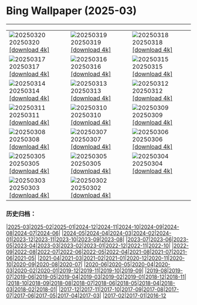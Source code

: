 # Bing Wallpaper (2025-03)
**************

<table><tr><td><img src="https://www.bing.com/th?id=OHR.SpringDaffodils_EN-US9726346116_1920x1080.jpg" alt="20250320"> 20250320 <a href="https://www.bing.com/th?id=OHR.SpringDaffodils_EN-US9726346116_UHD.jpg">[download 4k]</a></td><td><img src="https://www.bing.com/th?id=OHR.BlackHeron_EN-US9662351796_1920x1080.jpg" alt="20250319"> 20250319 <a href="https://www.bing.com/th?id=OHR.BlackHeron_EN-US9662351796_UHD.jpg">[download 4k]</a></td><td><img src="https://www.bing.com/th?id=OHR.SedonaSpring_EN-US9611080272_1920x1080.jpg" alt="20250318"> 20250318 <a href="https://www.bing.com/th?id=OHR.SedonaSpring_EN-US9611080272_UHD.jpg">[download 4k]</a></td></tr><tr><td><img src="https://www.bing.com/th?id=OHR.BeckettBridge_EN-US9511078525_1920x1080.jpg" alt="20250317"> 20250317 <a href="https://www.bing.com/th?id=OHR.BeckettBridge_EN-US9511078525_UHD.jpg">[download 4k]</a></td><td><img src="https://www.bing.com/th?id=OHR.PandaSnow_EN-US9432739016_1920x1080.jpg" alt="20250316"> 20250316 <a href="https://www.bing.com/th?id=OHR.PandaSnow_EN-US9432739016_UHD.jpg">[download 4k]</a></td><td><img src="https://www.bing.com/th?id=OHR.ForumRomanum_EN-US9379132630_1920x1080.jpg" alt="20250315"> 20250315 <a href="https://www.bing.com/th?id=OHR.ForumRomanum_EN-US9379132630_UHD.jpg">[download 4k]</a></td></tr><tr><td><img src="https://www.bing.com/th?id=OHR.BasqueDolmen_EN-US9089569057_1920x1080.jpg" alt="20250314"> 20250314 <a href="https://www.bing.com/th?id=OHR.BasqueDolmen_EN-US9089569057_UHD.jpg">[download 4k]</a></td><td><img src="https://www.bing.com/th?id=OHR.HoliColors_EN-US9033637774_1920x1080.jpg" alt="20250313"> 20250313 <a href="https://www.bing.com/th?id=OHR.HoliColors_EN-US9033637774_UHD.jpg">[download 4k]</a></td><td><img src="https://www.bing.com/th?id=OHR.ChateauLoire_EN-US8827570825_1920x1080.jpg" alt="20250312"> 20250312 <a href="https://www.bing.com/th?id=OHR.ChateauLoire_EN-US8827570825_UHD.jpg">[download 4k]</a></td></tr><tr><td><img src="https://www.bing.com/th?id=OHR.NusaPenida_EN-US8722184767_1920x1080.jpg" alt="20250311"> 20250311 <a href="https://www.bing.com/th?id=OHR.NusaPenida_EN-US8722184767_UHD.jpg">[download 4k]</a></td><td><img src="https://www.bing.com/th?id=OHR.NappingLion_EN-US8441298325_1920x1080.jpg" alt="20250310"> 20250310 <a href="https://www.bing.com/th?id=OHR.NappingLion_EN-US8441298325_UHD.jpg">[download 4k]</a></td><td><img src="https://www.bing.com/th?id=OHR.ItalyClock_EN-US7397391355_1920x1080.jpg" alt="20250309"> 20250309 <a href="https://www.bing.com/th?id=OHR.ItalyClock_EN-US7397391355_UHD.jpg">[download 4k]</a></td></tr><tr><td><img src="https://www.bing.com/th?id=OHR.FearlessWomen_EN-US7338738180_1920x1080.jpg" alt="20250308"> 20250308 <a href="https://www.bing.com/th?id=OHR.FearlessWomen_EN-US7338738180_UHD.jpg">[download 4k]</a></td><td><img src="https://www.bing.com/th?id=OHR.PlumBlossom_EN-US7055526666_1920x1080.jpg" alt="20250307"> 20250307 <a href="https://www.bing.com/th?id=OHR.PlumBlossom_EN-US7055526666_UHD.jpg">[download 4k]</a></td><td><img src="https://www.bing.com/th?id=OHR.NevadaBigHorns_EN-US3434258986_1920x1080.jpg" alt="20250306"> 20250306 <a href="https://www.bing.com/th?id=OHR.NevadaBigHorns_EN-US3434258986_UHD.jpg">[download 4k]</a></td></tr><tr><td><img src="https://www.bing.com/th?id=OHR.SuratThani_EN-US3326265231_1920x1080.jpg" alt="20250305"> 20250305 <a href="https://www.bing.com/th?id=OHR.SuratThani_EN-US3326265231_UHD.jpg">[download 4k]</a></td><td><img src="https://www.bing.com/th?id=OHR.MardiGrasJackson_EN-US3277683692_1920x1080.jpg" alt="20250305"> 20250305 <a href="https://www.bing.com/th?id=OHR.MardiGrasJackson_EN-US3277683692_UHD.jpg">[download 4k]</a></td><td><img src="https://www.bing.com/th?id=OHR.HornbillPair_EN-US3168408482_1920x1080.jpg" alt="20250304"> 20250304 <a href="https://www.bing.com/th?id=OHR.HornbillPair_EN-US3168408482_UHD.jpg">[download 4k]</a></td></tr><tr><td><img src="https://www.bing.com/th?id=OHR.EucalyptusForest_EN-US3015819767_1920x1080.jpg" alt="20250303"> 20250303 <a href="https://www.bing.com/th?id=OHR.EucalyptusForest_EN-US3015819767_UHD.jpg">[download 4k]</a></td><td><img src="https://www.bing.com/th?id=OHR.SuffragetteCity_EN-US2883743791_1920x1080.jpg" alt="20250302"> 20250302 <a href="https://www.bing.com/th?id=OHR.SuffragetteCity_EN-US2883743791_UHD.jpg">[download 4k]</a></td><td></td></tr></table>

### 历史归档：

|[2025-03](/2025-03.md)|[2025-02](/../2025-02/2025-02.md)|[2025-01](/../2025-01/2025-01.md)|[2024-12](/../2024-12/2024-12.md)|[2024-11](/../2024-11/2024-11.md)|[2024-10](/../2024-10/2024-10.md)|[2024-09](/../2024-09/2024-09.md)|[2024-08](/../2024-08/2024-08.md)|[2024-07](/../2024-07/2024-07.md)|[2024-06](/../2024-06/2024-06.md)|
|[2024-05](/../2024-05/2024-05.md)|[2024-04](/../2024-04/2024-04.md)|[2024-03](/../2024-03/2024-03.md)|[2024-02](/../2024-02/2024-02.md)|[2024-01](/../2024-01/2024-01.md)|[2023-12](/../2023-12/2023-12.md)|[2023-11](/../2023-11/2023-11.md)|[2023-10](/../2023-10/2023-10.md)|[2023-09](/../2023-09/2023-09.md)|[2023-08](/../2023-08/2023-08.md)|
|[2023-07](/../2023-07/2023-07.md)|[2023-06](/../2023-06/2023-06.md)|[2023-05](/../2023-05/2023-05.md)|[2023-04](/../2023-04/2023-04.md)|[2023-03](/../2023-03/2023-03.md)|[2023-02](/../2023-02/2023-02.md)|[2023-01](/../2023-01/2023-01.md)|[2022-12](/../2022-12/2022-12.md)|[2022-11](/../2022-11/2022-11.md)|[2022-10](/../2022-10/2022-10.md)|
|[2022-09](/../2022-09/2022-09.md)|[2022-08](/../2022-08/2022-08.md)|[2022-07](/../2022-07/2022-07.md)|[2022-06](/../2022-06/2022-06.md)|[2022-05](/../2022-05/2022-05.md)|[2022-04](/../2022-04/2022-04.md)|[2021-08](/../2021-08/2021-08.md)|[2021-07](/../2021-07/2021-07.md)|[2021-06](/../2021-06/2021-06.md)|[2021-05](/../2021-05/2021-05.md)|
|[2021-04](/../2021-04/2021-04.md)|[2021-03](/../2021-03/2021-03.md)|[2021-02](/../2021-02/2021-02.md)|[2021-01](/../2021-01/2021-01.md)|[2020-12](/../2020-12/2020-12.md)|[2020-11](/../2020-11/2020-11.md)|[2020-10](/../2020-10/2020-10.md)|[2020-09](/../2020-09/2020-09.md)|[2020-08](/../2020-08/2020-08.md)|[2020-07](/../2020-07/2020-07.md)|
|[2020-06](/../2020-06/2020-06.md)|[2020-05](/../2020-05/2020-05.md)|[2020-04](/../2020-04/2020-04.md)|[2020-03](/../2020-03/2020-03.md)|[2020-02](/../2020-02/2020-02.md)|[2020-01](/../2020-01/2020-01.md)|[2019-12](/../2019-12/2019-12.md)|[2019-11](/../2019-11/2019-11.md)|[2019-10](/../2019-10/2019-10.md)|[2019-09](/../2019-09/2019-09.md)|
|[2019-08](/../2019-08/2019-08.md)|[2019-07](/../2019-07/2019-07.md)|[2019-06](/../2019-06/2019-06.md)|[2019-05](/../2019-05/2019-05.md)|[2019-04](/../2019-04/2019-04.md)|[2019-03](/../2019-03/2019-03.md)|[2019-02](/../2019-02/2019-02.md)|[2019-01](/../2019-01/2019-01.md)|[2018-12](/../2018-12/2018-12.md)|[2018-11](/../2018-11/2018-11.md)|
|[2018-10](/../2018-10/2018-10.md)|[2018-09](/../2018-09/2018-09.md)|[2018-08](/../2018-08/2018-08.md)|[2018-07](/../2018-07/2018-07.md)|[2018-06](/../2018-06/2018-06.md)|[2018-05](/../2018-05/2018-05.md)|[2018-04](/../2018-04/2018-04.md)|[2018-03](/../2018-03/2018-03.md)|[2018-02](/../2018-02/2018-02.md)|[2018-01](/../2018-01/2018-01.md)|
|[2017-12](/../2017-12/2017-12.md)|[2017-11](/../2017-11/2017-11.md)|[2017-10](/../2017-10/2017-10.md)|[2017-09](/../2017-09/2017-09.md)|[2017-08](/../2017-08/2017-08.md)|[2017-07](/../2017-07/2017-07.md)|[2017-06](/../2017-06/2017-06.md)|[2017-05](/../2017-05/2017-05.md)|[2017-04](/../2017-04/2017-04.md)|[2017-03](/../2017-03/2017-03.md)|
|[2017-02](/../2017-02/2017-02.md)|[2017-01](/../2017-01/2017-01.md)|[2016-12](/../2016-12/2016-12.md)